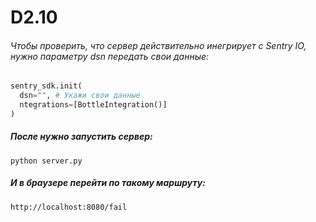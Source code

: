 # D2.10
###### Чтобы проверить, что сервер действительно инегрирует с Sentry IO, нужно параметру dsn передать свои данные:
```python
sentry_sdk.init(
  dsn="", # Укажи свои данные
  ntegrations=[BottleIntegration()]
)
```

##### После нужно запустить сервер:
```
python server.py
```

##### И в браузере перейти по такому маршруту:
```
http://localhost:8080/fail
```
